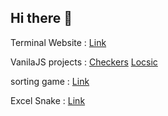 ## Hi there 👋

Terminal Website :  [Link](https://hs-terminal.vercel.app)

VanilaJS projects : 
[Checkers](https://checkers-haronkar.vercel.app/)
[Locsic](https://locsic.vercel.app/)

sorting game : [Link](https://github.com/Haronkar/sorting-game)

Excel Snake : [Link](https://github.com/Haronkar/excel-snake)

<!--
**Haronkar/Haronkar** is a ✨ _special_ ✨ repository because its `README.md` (this file) appears on your GitHub profile.

Here are some ideas to get you started:

- 🔭 I’m currently working on ...
- 🌱 I’m currently learning ...
- 👯 I’m looking to collaborate on ...
- 🤔 I’m looking for help with ...
- 💬 Ask me about ...
- 📫 How to reach me: ...
- 😄 Pronouns: ...
- ⚡ Fun fact: ...

-->
